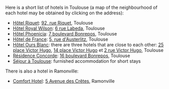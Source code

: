 Here is a short list of hotels in Toulouse (a map of the neighbourhood of each hotel may be obtained by clicking on the address): 

* [Hôtel Riquet](http://www.hotelriquet.com): [92, rue Riquet](http://goo.gl/maps/BD2Zb), Toulouse
* [Hôtel Royal Wilson](http://www.hotelroyalwilson-toulouse.com/): [6 rue Labeda](http://goo.gl/maps/mQO3B), Toulouse
* [Hôtel Phoenicia](http://www.hotel-phoenicia-toulouse.com/): [7 boulevard Bonrepos](http://goo.gl/maps/QIPJ8), Toulouse
* [Hôtel de France](http://www.hotel-france-toulouse.com/fr/): [5, rue d'Austerlitz](http://goo.gl/maps/cN6m1), Toulouse
* [Hôtel Ours Blanc](http://www.hotel-oursblanc.com/): there are three hotels that are close to each other: [25 place Victor Hugo](http://goo.gl/maps/LSKlM), [14 place Victor Hugo](http://goo.gl/maps/oVBHt) et [2 rue Victor Hugo](http://goo.gl/maps/Tp8XJ), Toulouse
* [Résidence Concorde](http://www.residence-concorde.fr/): [16 boulevard Bonrepos](http://goo.gl/maps/zdYkU), Toulouse
* [Séjour à Toulouse](http://www.sejouratoulouse.com/): furnished accommodation for short stays

There is also a hotel in Ramonville:

* [Comfort Hotel](http://www.comfortinn.com/hotel-ramonville_saint_agne-france-FR164): [5 Avenue des Crêtes](http://goo.gl/maps/36cgD), Ramonville
